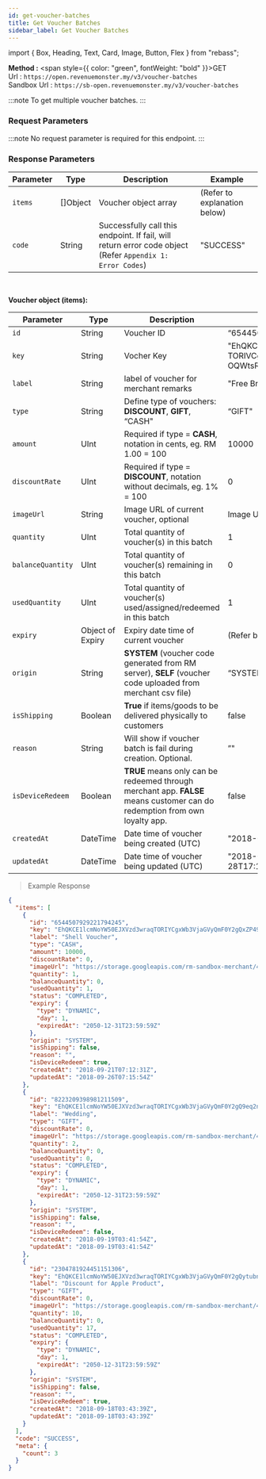 ```yaml
---
id: get-voucher-batches
title: Get Voucher Batches
sidebar_label: Get Voucher Batches
---
```


import { Box, Heading, Text, Card, Image, Button, Flex } from "rebass";

**Method :** <span style={{ color: "green", fontWeight: "bold" }}>GET</span><br/>
Url : `https://open.revenuemonster.my/v3/voucher-batches`<br/>
Sandbox Url : `https://sb-open.revenuemonster.my/v3/voucher-batches`

:::note
To get multiple voucher batches.
:::

### Request Parameters

:::note
No request parameter is required for this endpoint.
:::

### Response Parameters

| Parameter | Type     | Description                                                                                               | Example                      |
| --------- | -------- | --------------------------------------------------------------------------------------------------------- | ---------------------------- |
| `items`   | []Object | Voucher object array                                                                                      | (Refer to explanation below) |
| `code`    | String   | Successfully call this endpoint. If fail, will return error code object (Refer `Appendix 1: Error Codes`) | "SUCCESS"                    |

<br/>

<strong>Voucher object (items):</strong>

| Parameter         | Type             | Description                                                                                                                | Example                                                                  |
| ----------------- | ---------------- | -------------------------------------------------------------------------------------------------------------------------- | ------------------------------------------------------------------------ |
| `id`              | String           | Voucher ID                                                                                                                 | “6544507929221794245"                                                    |
| `key`             | String           | Vocher Key                                                                                                                 | "EhQKCE1lcmNoYW50EJXVzd3wraq<br/>TORIVCgdWb3VjaGVyGgp<br/>OQWtsRWZiVmRW" |
| `label`           | String           | label of voucher for merchant remarks                                                                                      | "Free Breakfast”                                                         |
| `type`            | String           | Define type of vouchers: **DISCOUNT**, **GIFT**, “CASH"                                                                    | “GIFT"                                                                   |
| `amount`          | UInt             | Required if type = **CASH**, notation in cents, eg. RM 1.00 = 100                                                          | 10000                                                                    |
| `discountRate`    | UInt             | Required if type = **DISCOUNT**, notation without decimals, eg. 1% = 100                                                   | 0                                                                        |
| `imageUrl`        | String           | Image URL of current voucher, optional                                                                                     | Image Url link (refer to below code)                                     |  |
| `quantity`        | UInt             | Total quantity of voucher(s) in this batch                                                                                 | 1                                                                        |
| `balanceQuantity` | UInt             | Total quantity of voucher(s) remaining in this batch                                                                       | 0                                                                        |
| `usedQuantity`    | UInt             | Total quantity of voucher(s) used/assigned/redeemed in this batch                                                          | 1                                                                        |
| `expiry`          | Object of Expiry | Expiry date time of current voucher                                                                                        | (Refer below)                                                            |
| `origin`          | String           | **SYSTEM** (voucher code generated from RM server), **SELF** (voucher code uploaded from merchant csv file)                | “SYSTEM”                                                                 |
| `isShipping`      | Boolean          | **True** if items/goods to be delivered physically to customers                                                            | false                                                                    |
| `reason`          | String           | Will show if voucher batch is fail during creation. Optional.                                                              | ”"                                                                       |
| `isDeviceRedeem`  | Boolean          | **TRUE** means only can be redeemed through merchant app. **FALSE** means customer can do redemption from own loyalty app. | false                                                                    |
| `createdAt`       | DateTime         | Date time of voucher being created (UTC)                                                                                   | "2018-06-21T11:08:00Z"                                                   |
| `updatedAt`       | DateTime         | Date time of voucher being updated (UTC)                                                                                   | "2018-09-28T17:19:44.686549977Z"                                         |

> Example Response

```json
{
  "items": [
    {
      "id": "6544507929221794245",
      "key": "EhQKCE1lcmNoYW50EJXVzd3wraqTORIYCgxWb3VjaGVyQmF0Y2gQxZP495jpsOla",
      "label": "Shell Voucher",
      "type": "CASH",
      "amount": 10000,
      "discountRate": 0,
      "imageUrl": "https://storage.googleapis.com/rm-sandbox-merchant/4118165203679668885/gallery/1d2721426e06da4b2b459446135da29e.jpeg",
      "quantity": 1,
      "balanceQuantity": 0,
      "usedQuantity": 1,
      "status": "COMPLETED",
      "expiry": {
        "type": "DYNAMIC",
        "day": 1,
        "expiredAt": "2050-12-31T23:59:59Z"
      },
      "origin": "SYSTEM",
      "isShipping": false,
      "reason": "",
      "isDeviceRedeem": true,
      "createdAt": "2018-09-21T07:12:31Z",
      "updatedAt": "2018-09-26T07:15:54Z"
    },
    {
      "id": "8223209398981211509",
      "key": "EhQKCE1lcmNoYW50EJXVzd3wraqTORIYCgxWb3VjaGVyQmF0Y2gQ9eq2n5SsrY9y",
      "label": "Wedding",
      "type": "GIFT",
      "discountRate": 0,
      "imageUrl": "https://storage.googleapis.com/rm-sandbox-merchant/4118165203679668885/gallery/1d2721426e06da4b2b459446135da29e.jpeg",
      "quantity": 2,
      "balanceQuantity": 0,
      "usedQuantity": 0,
      "status": "COMPLETED",
      "expiry": {
        "type": "DYNAMIC",
        "day": 1,
        "expiredAt": "2050-12-31T23:59:59Z"
      },
      "origin": "SYSTEM",
      "isShipping": false,
      "reason": "",
      "isDeviceRedeem": false,
      "createdAt": "2018-09-19T03:41:54Z",
      "updatedAt": "2018-09-19T03:41:54Z"
    },
    {
      "id": "2304781924451151306",
      "key": "EhQKCE1lcmNoYW50EJXVzd3wraqTORIYCgxWb3VjaGVyQmF0Y2gQytubna_ejv4f",
      "label": "Discount for Apple Product",
      "type": "GIFT",
      "discountRate": 0,
      "imageUrl": "https://storage.googleapis.com/rm-sandbox-merchant/4118165203679668885/gallery/9561650c763a67150e3323e2ce79aa2c.jpeg",
      "quantity": 10,
      "balanceQuantity": 0,
      "usedQuantity": 17,
      "status": "COMPLETED",
      "expiry": {
        "type": "DYNAMIC",
        "day": 1,
        "expiredAt": "2050-12-31T23:59:59Z"
      },
      "origin": "SYSTEM",
      "isShipping": false,
      "reason": "",
      "isDeviceRedeem": true,
      "createdAt": "2018-09-18T03:43:39Z",
      "updatedAt": "2018-09-18T03:43:39Z"
    }
  ],
  "code": "SUCCESS",
  "meta": {
    "count": 3
  }
}
```
